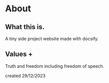 # About
## What this is.
A tiny side project website made with docsify.

## Values +

Truth and freedom including freedom of speech.

created 29/12/2023


